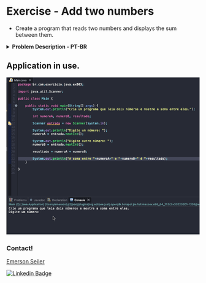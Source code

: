 # Exercise - Add two numbers
- Create a program that reads two numbers and displays the sum between them.

<details >
  <summary><b>Problem Description - PT-BR</b></summary>

- Crie um programa que leia dois números e mostre a soma entre eles.

</details>

## Application in use.

![Gif Exercicio](./img/exercicio.gif)

### Contact!

[Emerson Seiler](https://www.linkedin.com/in/seileremerson/)

[![Linkedin Badge](https://img.shields.io/badge/-seileremerson-blue?style=flat-square&logo=Linkedin&logoColor=white&link=https://www.linkedin.com/in/diogoalvesti/)](https://www.linkedin.com/in/seileremerson/)